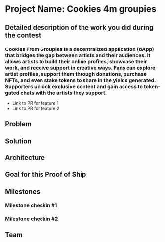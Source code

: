 # Project Name: Cookies 4m groupies

## Detailed description of the work you did during the contest

### Cookies From Groupies is a decentralized application (dApp) that bridges the gap between artists and their audiences. It allows artists to build their online profiles, showcase their work, and receive support in creative ways. Fans can explore artist profiles, support them through donations, purchase NFTs, and even stake tokens to share in the yields generated. Supporters unlock exclusive content and gain access to token-gated chats with the artists they support.

- Link to PR for feature 1
- Link to PR for feature 2

## Problem



## Solution

## Architecture

## Goal for this Proof of Ship

## Milestones

### Milestone checkin #1

### Milestone checkin #2


## Team

